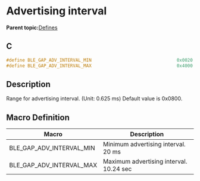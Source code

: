# Advertising interval

**Parent topic:**[Defines](GUID-9781CD29-3C4B-41EE-8F98-355D2AA99482.md)

## C

```c
#define BLE_GAP_ADV_INTERVAL_MIN                                0x0020
#define BLE_GAP_ADV_INTERVAL_MAX                                0x4000
```

## Description

Range for advertising interval. \(Unit: 0.625 ms\) Default value is 0x0800.

## Macro Definition

|Macro|Description|
|-----|-----------|
|BLE\_GAP\_ADV\_INTERVAL\_MIN|Minimum advertising interval. 20 ms|
|BLE\_GAP\_ADV\_INTERVAL\_MAX|Maximum advertising interval. 10.24 sec|

